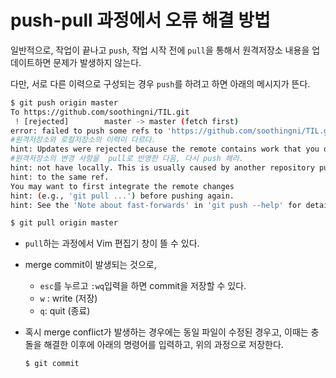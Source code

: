 # push-pull 과정에서 오류 해결 방법

일반적으로, 작업이 끝나고 `push`, 작업 시작 전에 `pull`을 통해서 원격저장소 내용을 업데이트하면 문제가 발생하지 않는다.

다만, 서로 다른 이력으로 구성되는 경우 `push`를 하려고 하면 아래의 메시지가 뜬다.

```bash
$ git push origin master
To https://github.com/soothingni/TIL.git
 ! [rejected]        master -> master (fetch first)
error: failed to push some refs to 'https://github.com/soothingni/TIL.git'
#원격저장소와 로컬저장소의 이력이 다르다.
hint: Updates were rejected because the remote contains work that you do
#원격저장소의 변경 사항을  pull로 반영한 다음, 다시 push 해라.
hint: not have locally. This is usually caused by another repository pushing
hint: to the same ref. 
You may want to first integrate the remote changes
hint: (e.g., 'git pull ...') before pushing again.
hint: See the 'Note about fast-forwards' in 'git push --help' for details.
```

```bash
$ git pull origin master
```

- `pull`하는 과정에서 Vim 편집기 창이 뜰 수 있다.

- merge commit이 발생되는 것으로, 

  - `esc`를 누르고 `:wq`입력을 하면 commit을 저장할 수 있다.
  - `w` : write (저장)
  - `q`: quit (종료)

- 혹시 merge conflict가 발생하는 경우에는 동일 파일이 수정된 경우고, 이때는 충돌을 해결한 이후에  아래의 명령어를 입력하고, 위의 과정으로 저장한다.

  ```bash
  $ git commit
  ```

  